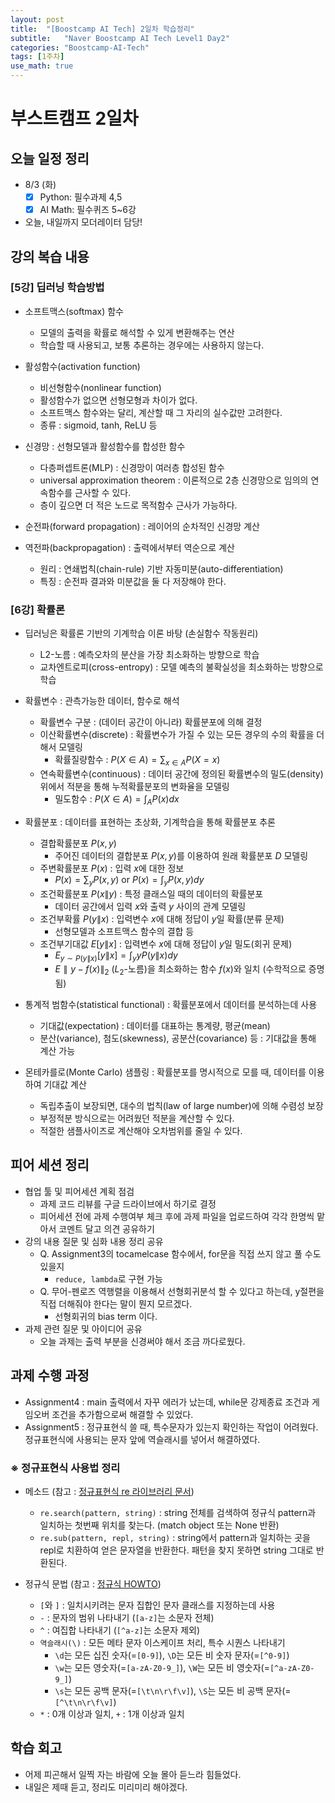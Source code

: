 ```yaml
---
layout: post
title:  "[Boostcamp AI Tech] 2일차 학습정리"
subtitle:   "Naver Boostcamp AI Tech Level1 Day2"
categories: "Boostcamp-AI-Tech"
tags: [1주차]
use_math: true
---
```


# 부스트캠프 2일차

## 오늘 일정 정리

* 8/3 (화)
  - [x] Python: 필수과제 4,5
  - [x] AI Math: 필수퀴즈 5~6강
* 오늘, 내일까지 모더레이터 담당!

## 강의 복습 내용

### [5강] 딥러닝 학습방법

* 소프트맥스(softmax) 함수
  * 모델의 출력을 확률로 해석할 수 있게 변환해주는 연산
  * 학습할 때 사용되고, 보통 추론하는 경우에는 사용하지 않는다.

* 활성함수(activation function)
  * 비선형함수(nonlinear function)
  * 활성함수가 없으면 선형모형과 차이가 없다.
  * 소프트맥스 함수와는 달리, 계산할 때 그 자리의 실수값만 고려한다.
  * 종류 : sigmoid, tanh, ReLU 등

* 신경망 : 선형모델과 활성함수를 합성한 함수
  * 다층퍼셉트론(MLP) : 신경망이 여러층 합성된 함수
  * universal approximation theorem : 이론적으로 2층 신경망으로 임의의 연속함수를 근사할 수 있다.
  * 층이 깊으면 더 적은 노드로 목적함수 근사가 가능하다.

* 순전파(forward propagation) : 레이어의 순차적인 신경망 계산
* 역전파(backpropagation) : 출력에서부터 역순으로 계산
  * 원리 : 연쇄법칙(chain-rule) 기반 자동미분(auto-differentiation)
  * 특징 : 순전파 결과와 미분값을 둘 다 저장해야 한다.

### [6강] 확률론

* 딥러닝은 확률론 기반의 기계학습 이론 바탕 (손실함수 작동원리)
  * L2-노름 : 예측오차의 분산을 가장 최소화하는 방향으로 학습
  * 교차엔트로피(cross-entropy) : 모델 예측의 불확실성을 최소화하는 방향으로 학습

* 확률변수 : 관측가능한 데이터, 함수로 해석
  * 확률변수 구분 : (데이터 공간이 아니라) 확률분포에 의해 결정
  * 이산확률변수(discrete) : 확률변수가 가질 수 있는 모든 경우의 수의 확률을 더해서 모델링
    * 확률질량함수 : $P(X \in A) = \sum_{x \in A} P(X=x)$
  * 연속확률변수(continuous) : 데이터 공간에 정의된 확률변수의 밀도(density) 위에서 적분을 통해 누적확률분포의 변화율을 모델링
    * 밀도함수 :  $P(X \in A) = \int_A P(x) dx$

* 확률분포 : 데이터를 표현하는 초상화, 기계학습을 통해 확률분포 추론
  * 결합확률분포 $P(x,y)$
    * 주어진 데이터의 결합분포 $P(x,y)$를 이용하여 원래 확률분포 $D$ 모델링
  * 주변확률분포 $P(x)$ : 입력 $x$에 대한 정보
    * $P(x) = \sum_y P(x, y)$ or $P(x) = \int_y P(x,y) dy$
  * 조건확률분포 $P(x \| y)$​ : 특정 클래스일 때의 데이터의 확률분포
    * 데이터 공간에서 입력 $x$와 출력 $y$​ 사이의 관계 모델링
  * 조건부확률 $P(y \| x)$ : 입력변수 $x$​에 대해 정답이 $y$​​​일 확률(분류 문제)
    * 선형모델과 소프트맥스 함수의 결합 등 
  * 조건부기대값 $E[y \| x]$ : 입력변수 $x$에 대해 정답이 $y$​일 밀도(회귀 문제)
    * $E_{y \sim P(y \| x)}[y \| x] = \int_y y P(y \| x) dy$
    * $E\parallel y - f(x)\parallel_2$ ($L_2$-노름)을 최소화하는 함수 $f(x)$와 일치 (수학적으로 증명됨)

* 통계적 범함수(statistical functional) : 확률분포에서 데이터를 분석하는데 사용
  * 기대값(expectation) : 데이터를 대표하는 통계량, 평균(mean)
  * 분산(variance), 첨도(skewness), 공분산(covariance) 등 : 기대값을 통해 계산 가능

* 몬테카를로(Monte Carlo) 샘플링 : 확률분포를 명시적으로 모를 때, 데이터를 이용하여 기대값 계산
  * 독립추출이 보장되면, 대수의 법칙(law of large number)에 의해 수렴성 보장
  * 부정적분 방식으로는 어려웠던 적분을 계산할 수 있다.
  * 적절한 샘플사이즈로 계산해야 오차범위를 줄일 수 있다.

## 피어 세션 정리

* 협업 툴 및 피어세션 계획 점검
  * 과제 코드 리뷰를 구글 드라이브에서 하기로 결정
  * 피어세션 전에 과제 수행여부 체크 후에 과제 파일을 업로드하여 각각 한명씩 맡아서 코멘트 달고 의견 공유하기
* 강의 내용 질문 및 심화 내용 정리 공유
  * Q. Assignment3의 tocamelcase 함수에서, for문을 직접 쓰지 않고 풀 수도 있을지
    * `reduce, lambda`로 구현 가능
  * Q. 무어-펜로즈 역행렬을 이용해서 선형회귀분석 할 수 있다고 하는데, y절편을 직접 더해줘야 한다는 말이 뭔지 모르겠다.
    * 선형회귀의 bias term 이다.
* 과제 관련 질문 및 아이디어 공유
  * 오늘 과제는 출력 부분을 신경써야 해서 조금 까다로웠다.

## 과제 수행 과정

* Assignment4 : main 출력에서 자꾸 에러가 났는데, while문 강제종료 조건과 게임오버 조건을 추가함으로써 해결할 수 있었다.
* Assignment5 : 정규표현식 쓸 때, 특수문자가 있는지 확인하는 작업이 어려웠다. 정규표현식에 사용되는 문자 앞에 역슬래시를 넣어서 해결하였다.


### ※ 정규표현식 사용법 정리

* 메소드 (참고 : [정규표현식 re 라이브러리 문서](https://docs.python.org/ko/3/library/re.html#module-contents))
  * `re.search(pattern, string)` : string 전체를 검색하여 정규식 pattern과 일치하는 첫번째 위치를 찾는다. (match object 또는 None 반환)
  * `re.sub(pattern, repl, string)` : string에서 pattern과 일치하는 곳을 repl로 치환하여 얻은 문자열을 반환한다. 패턴을 찾지 못하면 string 그대로 반환된다.

* 정규식 문법 (참고 : [정규식 HOWTO](https://docs.python.org/ko/3/howto/regex.html#regex-howto))
  * `[`와 `]` : 일치시키려는 문자 집합인 문자 클래스를 지정하는데 사용
  * `-` : 문자의 범위 나타내기 (`[a-z]`는 소문자 전체)
  * `^` : 여집합 나타내기 (`[^a-z]`는 소문자 제외)
  * `역슬래시(\)` : 모든 메타 문자 이스케이프 처리, 특수 시퀀스 나타내기
    * `\d`는 모든 십진 숫자(=`[0-9]`), `\D`는 모든 비 숫자 문자(=`[^0-9]`)
    * `\w`는 모든 영숫자(=`[a-zA-Z0-9_]`), `\W`는 모든 비 영숫자(=`[^a-zA-Z0-9_]`)
    * `\s`는 모든 공백 문자(=`[\t\n\r\f\v]`), `\S`는 모든 비 공백 문자(=`[^\t\n\r\f\v]`)
  * `*` : 0개 이상과 일치, `+` : 1개 이상과 일치

## 학습 회고

* 어제 피곤해서 일찍 자는 바람에 오늘 몰아 듣느라 힘들었다.
* 내일은 제때 듣고, 정리도 미리미리 해야겠다.
